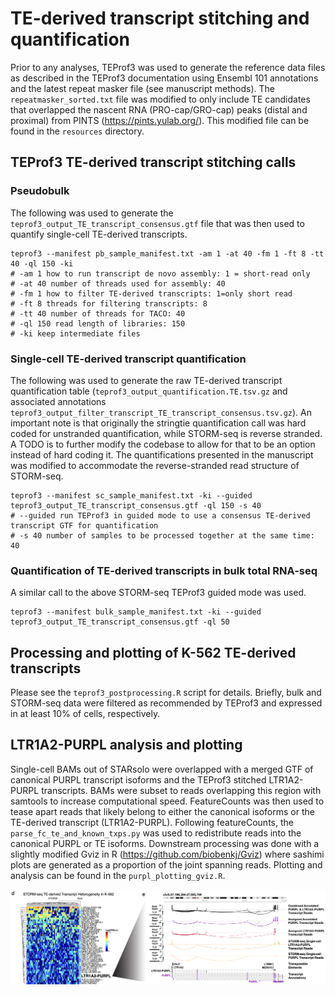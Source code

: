 # TE-derived transcript stitching and quantification

Prior to any analyses, TEProf3 was used to generate the reference data files as
described in the TEProf3 documentation using Ensembl 101 annotations and the
latest repeat masker file (see manuscript methods). The `repeatmasker_sorted.txt`
file was modified to only include TE candidates that overlapped the nascent RNA 
(PRO-cap/GRO-cap) peaks (distal and proximal) from PINTS (https://pints.yulab.org/).
This modified file can be found in the `resources` directory.

## TEProf3 TE-derived transcript stitching calls

### Pseudobulk

The following was used to generate the `teprof3_output_TE_transcript_consensus.gtf`
file that was then used to quantify single-cell TE-derived transcripts.

```
teprof3 --manifest pb_sample_manifest.txt -am 1 -at 40 -fm 1 -ft 8 -tt 40 -ql 150 -ki
# -am 1 how to run transcript de novo assembly: 1 = short-read only
# -at 40 number of threads used for assembly: 40
# -fm 1 how to filter TE-derived transcripts: 1=only short read
# -ft 8 threads for filtering transcripts: 8
# -tt 40 number of threads for TACO: 40
# -ql 150 read length of libraries: 150
# -ki keep intermediate files
```

### Single-cell TE-derived transcript quantification

The following was used to generate the raw TE-derived transcript quantification
table (`teprof3_output_quantification.TE.tsv.gz` and associated annotations
`teprof3_output_filter_transcript_TE_transcript_consensus.tsv.gz`). An important
note is that originally the stringtie quantification call was hard coded for
unstranded quantification, while STORM-seq is reverse stranded. A TODO is to further
modify the codebase to allow for that to be an option instead of hard coding it. The
quantifications presented in the manuscript was modified to accommodate the reverse-stranded
read structure of STORM-seq.

```
teprof3 --manifest sc_sample_manifest.txt -ki --guided teprof3_output_TE_transcript_consensus.gtf -ql 150 -s 40
# --guided run TEProf3 in guided mode to use a consensus TE-derived transcript GTF for quantification
# -s 40 number of samples to be processed together at the same time: 40
```

### Quantification of TE-derived transcripts in bulk total RNA-seq

A similar call to the above STORM-seq TEProf3 guided mode was used.

```
teprof3 --manifest bulk_sample_manifest.txt -ki --guided teprof3_output_TE_transcript_consensus.gtf -ql 50
```

## Processing and plotting of K-562 TE-derived transcripts

Please see the `teprof3_postprocessing.R` script for details. Briefly, bulk and STORM-seq
data were filtered as recommended by TEProf3 and expressed in at least 10% of cells, respectively.

## LTR1A2-PURPL analysis and plotting

Single-cell BAMs out of STARsolo were overlapped with a merged GTF of canonical PURPL transcript isoforms
and the TEProf3 stitched LTR1A2-PURPL transcripts. BAMs were subset to reads overlapping this region with
samtools to increase computational speed. FeatureCounts was then used to tease apart reads that likely belong
to either the canonical isoforms or the TE-derived transcript (LTR1A2-PURPL). Following featureCounts, the
`parse_fc_te_and_known_txps.py` was used to redistribute reads into the canonical PURPL or TE isoforms.
Downstream processing was done with a slightly modified Gviz in R (https://github.com/biobenkj/Gviz) where
sashimi plots are generated as a proportion of the joint spanning reads. Plotting and analysis can be found
in the `purpl_plotting_gviz.R`.

<img title="TE txp heatmap" alt="TE txp heatmap" src="/images/te_txp_detection.png">

